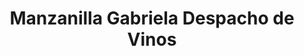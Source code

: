 ---
title: "Manzanilla Gabriela Despacho de Vinos"
url: /sevilla/manzanilla-gabriela-despacho-de-vinos/
shop: Wein
---
